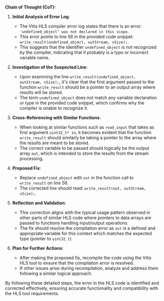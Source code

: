 **Chain of Thought (CoT):**

1. **Initial Analysis of Error Log**:
   - The Vitis HLS compiler error log states that there is an error: `'undefined_object’ was not declared in this scope`.
   - This error points to line 56 in the provided code snippet: `write_result(undefined_object, outStream, vSize);`.
   - This suggests that the identifier `undefined_object` is not recognized by the compiler, indicating that it probably is a typo or incorrect variable name.

2. **Investigation of the Suspected Line**:
   - Upon examining the line `write_result(undefined_object, outStream, vSize);`, it's clear that the first argument passed to the function `write_result` should be a pointer to an output array where results will be stored.
   - The term `undefined_object` does not match any variable declaration or type in the provided code snippet, which confirms why the compiler is unable to recognize it.

3. **Cross-Referencing with Similar Functions**:
   - When looking at similar functions such as `read_input` that takes as first argument `uint32_t* in`, it becomes evident that the function `write_result` should similarly be taking a pointer to the array where the results are meant to be stored.
   - The correct variable to be passed should logically be the output array `out`, which is intended to store the results from the stream processing.

4. **Proposed Fix**:
   - Replace `undefined_object` with `out` in the function call to `write_result` on line 56.
   - The corrected line should read: `write_result(out, outStream, vSize);`.

5. **Reflection and Validation**:
   - This correction aligns with the typical usage pattern observed in other parts of similar HLS code where pointers to data arrays are passed to functions handling input/output operations.
   - The fix should resolve the compilation error as `out` is a defined and appropriate variable for this context which matches the expected type (pointer to `uint32_t`).

6. **Plan for Further Actions**:
   - After making the proposed fix, recompile the code using the Vitis HLS tool to ensure that the compilation error is resolved.
   - If other issues arise during recompilation, analyze and address them following a similar logical approach.

By following these detailed steps, the error in the HLS code is identified and corrected effectively, ensuring accurate functionality and compatibility with the HLS tool requirements.